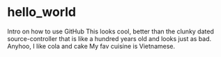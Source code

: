 # hello_world
Intro on how to use GitHub
This looks cool, better than the clunky dated source-controller that is like a hundred years old and looks just as bad.
Anyhoo, I like cola and cake
My fav cuisine is Vietnamese.
